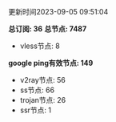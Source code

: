 更新时间2023-09-05 09:51:04

**总订阅: 36**
**总节点: 7487**
- vless节点: 8

**google ping有效节点: 149**
- v2ray节点: 56
- ss节点: 66
- trojan节点: 26
- ssr节点: 1
